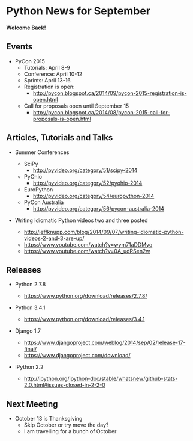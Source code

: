# Python News for September

**Welcome Back!**

## Events

* PyCon 2015
	* Tutorials: April 8-9
	* Conference: April 10-12
	* Sprints: April 13-16
	* Registration is open:
		* http://pycon.blogspot.ca/2014/09/pycon-2015-registration-is-open.html
	* Call for proposals open until September 15
		* http://pycon.blogspot.ca/2014/08/pycon-2015-call-for-proposals-is-open.html

## Articles, Tutorials and Talks

* Summer Conferences
	* SciPy
		* http://pyvideo.org/category/51/scipy-2014
	* PyOhio
		* http://pyvideo.org/category/52/pyohio-2014
	* EuroPython
		* http://pyvideo.org/category/54/europython-2014
	* PyCon Australia
		* http://pyvideo.org/category/56/pycon-australia-2014

* Writing Idiomatic Python videos two and three posted
	* http://jeffknupp.com/blog/2014/09/07/writing-idiomatic-python-videos-2-and-3-are-up/
	* https://www.youtube.com/watch?v=wym71aDDMyo
	* https://www.youtube.com/watch?v=0A_udRSen2w

## Releases

* Python 2.7.8
	* https://www.python.org/download/releases/2.7.8/

* Python 3.4.1
	* https://www.python.org/download/releases/3.4.1

* Django 1.7
	* https://www.djangoproject.com/weblog/2014/sep/02/release-17-final/
	* https://www.djangoproject.com/download/

* IPython 2.2
	* http://ipython.org/ipython-doc/stable/whatsnew/github-stats-2.0.html#issues-closed-in-2-2-0

## Next Meeting

* October 13 is Thanksgiving
	* Skip October or try move the day?
	* I am travelling for a bunch of October
